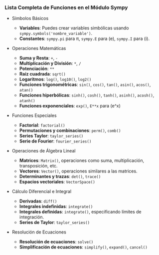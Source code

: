 ### Lista Completa de Funciones en el Módulo Sympy

- Símbolos Básicos

   - **Variables**: Puedes crear variables simbólicas usando `sympy.symbols('nombre_variable')`.
   - **Constantes**: `sympy.pi` para π, `sympy.E` para \(e\), `sympy.I` para \(i\).

- Operaciones Matemáticas

   - **Suma y Resta**: `+`, `-`
   - **Multiplicación y División**: `*`, `/`
   - **Potenciación**: `**`
   - **Raíz cuadrada**: `sqrt()`
   - **Logaritmos**: `log()`, `log10()`, `log2()`
   - **Funciones trigonométricas**: `sin()`, `cos()`, `tan()`, `asin()`, `acos()`, `atan()`
   - **Funciones hiperbólicas**: `sinh()`, `cosh()`, `tanh()`, `asinh()`, `acosh()`, `atanh()`
   - **Funciones exponenciales**: `exp()`, `E**x` para \(e^x\)

- Funciones Especiales

   - **Factorial**: `factorial()`
   - **Permutaciones y combinaciones**: `perm()`, `comb()`
   - **Series Taylor**: `taylor_series()`
   - **Serie de Fourier**: `fourier_series()`

- Operaciones de Álgebra Lineal

   - **Matrices**: `Matrix()`, operaciones como suma, multiplicación, transposición, etc.
   - **Vectores**: `Vector()`, operaciones similares a las matrices.
   - **Determinantes y trazas**: `det()`, `trace()`
   - **Espacios vectoriales**: `VectorSpace()`

- Cálculo Diferencial e Integral

   - **Derivadas**: `diff()`
   - **Integrales indefinidas**: `integrate()`
   - **Integrales definidas**: `integrate()`, especificando límites de integración.
   - **Series de Taylor**: `taylor_series()`

- Resolución de Ecuaciones

   - **Resolución de ecuaciones**: `solve()`
   - **Simplificación de ecuaciones**: `simplify()`, `expand()`, `cancel()`
